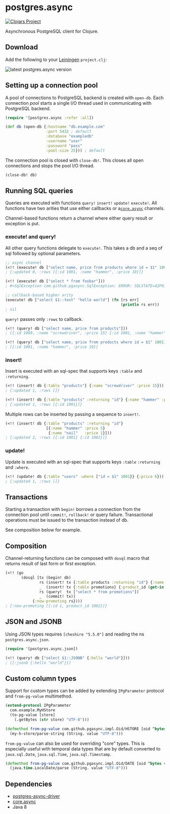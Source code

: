 postgres.async
==============

[![Clojars Project](https://img.shields.io/clojars/v/alaisi/postgres.async.svg)](https://clojars.org/alaisi/postgres.async)

Asynchronous PostgreSQL client for Clojure.

## Download

Add the following to your [Leiningen](http://github.com/technomancy/leiningen) `project.clj`:

![latest postgres.async version](https://clojars.org/alaisi/postgres.async/latest-version.svg)

## Setting up a connection pool

A pool of connections to PostgreSQL backend is created with `open-db`. Each connection *pool* starts a single I/O thread used in communicating with PostgreSQL backend.

```clojure
(require '[postgres.async :refer :all])

(def db (open-db {:hostname "db.example.com"
                  :port 5432 ; default
                  :database "exampledb"
                  :username "user"
                  :password "pass"
                  :pool-size 25})) ; default
```

The connection pool is closed with `close-db!`. This closes all open connections and stops the pool I/O thread.

```clojure
(close-db! db)
```

## Running SQL queries

Queries are executed with functions `query!` `insert!` `update!` `execute!`. All functions have two arities that use either callbacks or  a[`core.async`](https://github.com/clojure/core.async) channels.

Channel-based functions return a channel where either query result or exception is put.

### execute! and query!

All other query functions delegate to `execute!`. This takes a db and a seq of sql followed by optional parameters.

```clojure
;; async channel
(<!! (execute! db ["select name, price from products where id = $1" 1001]))
; {:updated 0, :rows [{:id 1001, :name "hammer", :price 10}]}

(<!! (execute! db ["select * from foobar"]))
; #<SqlException com.github.pgasync.SqlException: ERROR: SQLSTATE=42P01, MESSAGE=relation "foobar" does not exist>

;; callback-based higher arity
(execute! db ["select $1::text" "hello world"] (fn [rs err]
                                                   (println rs err))
; nil
```

`query!` passes only `:rows` to callback.

```clojure
(<!! (query! db ["select name, price from products"]))
; [{:id 1000, :name "screwdriver", :price 15} {:id 1001, :name "hammer", :price 10}]

(<!! (query! db ["select name, price from products where id = $1" 1001]))
; [{:id 1001, :name "hammer", :price 10}]
```

### insert!

Insert is executed with an sql-spec that supports keys `:table` and `:returning`.

```clojure
(<!! (insert! db {:table "products"} {:name "screwdriver" :price 15}))
; {:updated 1, :rows []}

(<!! (insert! db {:table "products" :returning "id"} {:name "hammer" :price 5}))
; {:updated 1, :rows [{:id 1001}]}
```

Multiple rows can be inserted by passing a sequence to `insert!`.

```clojure
(<!! (insert! db {:table "products" :returning "id"}
                  [{:name "hammer" :price 5}
                   {:name "nail"   :price 1}]))
; {:updated 2, :rows [{:id 1001} {:id 1002}]}
```

### update!

Update is executed with an sql-spec that supports keys `:table` `:returning` and `:where`.

```clojure
(<!! (update! db {:table "users" :where ["id = $1" 1001}} {:price 6}))
; {:updated 1, :rows []}
```

## Transactions

Starting a transaction with `begin!` borrows a connection from the connection pool until `commit!`, `rollback!` or query failure. Transactional operations must be issued to the transaction instead of db.

See composition below for example.

## Composition

Channel-returning functions can be composed with `dosql` macro that returns result of last form or first exception.

```clojure
(<!! (go
       (dosql [tx (begin! db)
               rs (insert! tx {:table products :returning "id"} {:name "saw"})
               _  (insert! tx {:table promotions} {:product_id (get-in rs [:rows 0 :id])})
               rs (query!  tx ["select * from promotions"])
               _  (commit! tx)]
            {:now-promoting rs})))
; {:now-promoting [{:id 1, product_id 1002}]}
```

## JSON and JSONB

Using JSON types requires `[cheshire "5.5.0"]` and reading the ns `postgres.async.json`. 

```clojure
(require '[postgres.async.json])

(<!! (query! db ["select $1::JSONB" {:hello "world"}]))
; [{:jsonb {:hello "world"}}]
```

## Custom column types

Support for custom types can be added by extending `IPgParameter` protocol and `from-pg-value` multimethod.

```clojure
(extend-protocol IPgParameter 
  com.example.MyHStore
  (to-pg-value [store]
    (.getBytes (str store) "UTF-8")))

(defmethod from-pg-value com.github.pgasync.impl.Oid/HSTORE [oid ^bytes value]
  (my-h-store/parse-string (String. value "UTF-8")))
```

`from-pg-value` can also be used for overriding "core" types. This is especially useful with temporal data types that are by default converted to `java.sql.Date`, `java.sql.Time`, `java.sql.Timestamp`.

```clojure
(defmethod from-pg-value com.github.pgasync.impl.Oid/DATE [oid ^bytes value]
  (java.time.LocalDate/parse (String. value "UTF-8")))
```

## Dependencies

* [postgres-async-driver](https://github.com/alaisi/postgres-async-driver)
* [core.async](https://github.com/clojure/core.async)
* Java 8
